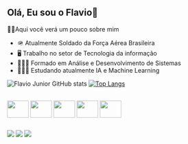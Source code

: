 ## Olá, Eu sou o Flavio👋

👦🏻Aqui você verá um pouco sobre mim

- 🪖 Atualmente Soldado da Força Aérea Brasileira
- 🖥️ Trabalho no setor de Tecnologia da informação
- 👨🏻‍🎓 Formado em Análise e Desenvolvimento de Sistemas
- 👨🏻‍💻 Estudando atualmente IA e Machine Learning
  <div>
  
![Flavio Junior GitHub stats](https://github-readme-stats.vercel.app/api?username=juninho-sp&show_icons=true&theme=tokyonight)
[![Top Langs](https://github-readme-stats.vercel.app/api/top-langs/?username=juninho-sp&theme=tokyonight)](https://github.com/juninho-sp/github-readme-stats)    

  </div>
<div style="display: inlineblock"> <br>

  <img align="center" height="40" width="50"  src="https://cdn.jsdelivr.net/gh/devicons/devicon@latest/icons/python/python-original.svg" />
  <img align="center" height="40" width="50" src="https://cdn.jsdelivr.net/gh/devicons/devicon@latest/icons/javascript/javascript-original.svg" />
  <img align="center" height="40" width="50" src="https://cdn.jsdelivr.net/gh/devicons/devicon@latest/icons/html5/html5-original.svg" />
  <img align="center" height="40" width="50" src="https://cdn.jsdelivr.net/gh/devicons/devicon@latest/icons/css3/css3-original.svg" />
  <img align="center" height="40" width="50" src="https://cdn.jsdelivr.net/gh/devicons/devicon@latest/icons/mysql/mysql-original.svg" />
                                  
</div>

##

<div>
   <a href="https://instagram.com/flavio_diiniz" target="_blank"><img src="https://img.shields.io/badge/-Instagram-%23E4405F?style=for-the-badge&logo=instagram&logoColor=white" target="_blank"></a>  
  <a href="https://www.linkedin.com/in/flavio-junior-2a06021b6" target="_blank"><img src="https://img.shields.io/badge/-LinkedIn-%230077B5?style=for-the-badge&logo=linkedin&logoColor=white" target="_blank"></a> 
  <a href="https://www.facebook.com/flavio.junior.98031" target="_blank"><img src="https://img.shields.io/badge/Facebook-1877F2?style=for-the-badge&logo=facebook&logoColor=white" target="_blank"></a>

</div>


